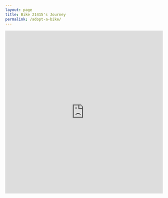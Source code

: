 ```yaml
---
layout: page
title: Bike 21415's Journey
permalink: /adopt-a-bike/
---
```


<iframe width="100%" height="520" frameborder="0" src="https://clairegerson.cartodb.com/viz/2e7caef4-349b-11e5-90a0-0e9d821ea90d/embed_map" allowfullscreen webkitallowfullscreen mozallowfullscreen oallowfullscreen msallowfullscreen></iframe>